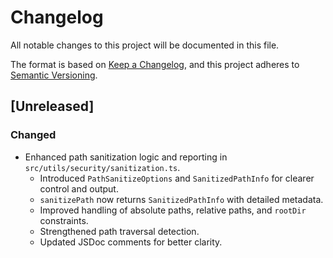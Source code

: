# Changelog

All notable changes to this project will be documented in this file.

The format is based on [Keep a Changelog](https://keepachangelog.com/en/1.0.0/),
and this project adheres to [Semantic Versioning](https://semver.org/spec/v2.0.0.html).

## [Unreleased]

### Changed
- Enhanced path sanitization logic and reporting in `src/utils/security/sanitization.ts`.
    - Introduced `PathSanitizeOptions` and `SanitizedPathInfo` for clearer control and output.
    - `sanitizePath` now returns `SanitizedPathInfo` with detailed metadata.
    - Improved handling of absolute paths, relative paths, and `rootDir` constraints.
    - Strengthened path traversal detection.
    - Updated JSDoc comments for better clarity.
